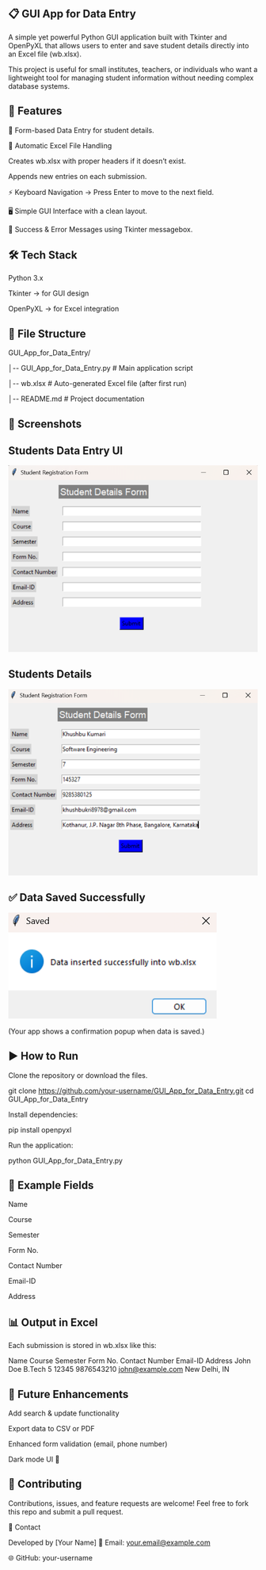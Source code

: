 ## 📋 GUI App for Data Entry

A simple yet powerful Python GUI application built with Tkinter and OpenPyXL that allows users to enter and save student details directly into an Excel file (wb.xlsx).

This project is useful for small institutes, teachers, or individuals who want a lightweight tool for managing student information without needing complex database systems.



## 🚀 Features

📝 Form-based Data Entry for student details.

📂 Automatic Excel File Handling

Creates wb.xlsx with proper headers if it doesn’t exist.

Appends new entries on each submission.

⚡ Keyboard Navigation → Press Enter to move to the next field.

🖥️ Simple GUI Interface with a clean layout.

🔔 Success & Error Messages using Tkinter messagebox.




## 🛠️ Tech Stack

Python 3.x

Tkinter → for GUI design

OpenPyXL → for Excel integration




## 📂 File Structure

GUI_App_for_Data_Entry/

│-- GUI_App_for_Data_Entry.py   # Main application script

│-- wb.xlsx                     # Auto-generated Excel file (after first run)

│-- README.md                   # Project documentation





## 📸 Screenshots

## Students Data Entry UI

![image_alt](https://github.com/khushbu0130/GUI_App_for_Data-Entry/blob/24a4654da97e9dfd96af3531058507b900918ec8/Screenshots/Students%20Data%20Entry%20UI.png)

## Students Details

![image_alt](https://github.com/khushbu0130/GUI_App_for_Data-Entry/blob/85f56ac6d445949f24d48bf016b0cc85cc1d4042/Screenshots/Details%20of%20Students%20Data.png)

## ✅ Data Saved Successfully

![image_alt](https://github.com/khushbu0130/GUI_App_for_Data-Entry/blob/9df8486ffc503c8edc802476381c8b3be9199678/Screenshots/Data%20Saved%20Successfully.png)

(Your app shows a confirmation popup when data is saved.)




## ▶️ How to Run

Clone the repository or download the files.

git clone https://github.com/your-username/GUI_App_for_Data_Entry.git
cd GUI_App_for_Data_Entry


Install dependencies:

pip install openpyxl


Run the application:

python GUI_App_for_Data_Entry.py




## 📝 Example Fields

Name

Course

Semester

Form No.

Contact Number

Email-ID

Address




## 📊 Output in Excel

Each submission is stored in wb.xlsx like this:

Name	Course	Semester	Form No.	Contact Number	Email-ID	Address
John Doe	B.Tech	5	12345	9876543210	john@example.com
New Delhi, IN




## 🌟 Future Enhancements

Add search & update functionality

Export data to CSV or PDF

Enhanced form validation (email, phone number)

Dark mode UI 🎨




## 🤝 Contributing

Contributions, issues, and feature requests are welcome!
Feel free to fork this repo and submit a pull request.

📧 Contact

Developed by [Your Name]
📩 Email: your.email@example.com

🌐 GitHub: your-username
